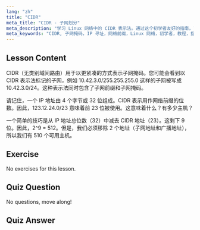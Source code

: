 ```yaml
---
lang: "zh"
title: "CIDR"
meta_title: "CIDR - 子网划分"
meta_description: "学习 Linux 网络中的 CIDR 表示法。通过这个初学者友好的指南，了解子网掩码、IP 寻址和主机计算。提升您的网络技能！"
meta_keywords: "CIDR, 子网掩码，IP 寻址，网络前缀，Linux 网络，初学者，教程，指南"
---
```


## Lesson Content

CIDR（无类别域间路由）用于以更紧凑的方式表示子网掩码。您可能会看到以 CIDR 表示法标记的子网，例如 10.42.3.0/255.255.255.0 这样的子网被写成 10.42.3.0/24。这种表示法同时包含了子网前缀和子网掩码。

请记住，一个 IP 地址由 4 个字节或 32 位组成。CIDR 表示用作网络前缀的位数。因此，123.12.24.0/23 意味着前 23 位被使用。这意味着什么？有多少主机？

一个简单的技巧是从 IP 地址总位数（32）中减去 CIDR 地址（23）。这剩下 9 位。因此，2^9 = 512。但是，我们必须移除 2 个地址（子网地址和广播地址），所以我们有 510 个可用主机。

## Exercise

No exercises for this lesson.

## Quiz Question

No questions, move along!

## Quiz Answer
